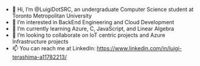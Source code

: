 - 👋 Hi, I’m @LuigiDotSRC, an undergraduate Computer Science student at Toronto Metropolitan University 
- 👀 I’m interested in BackEnd Engineering and Cloud Development
- 🌱 I’m currently learning Azure, C, JavaScript, and Linear Algebra
- 💞️ I’m looking to collaborate on IoT centric projects and Azure Infrastructure projects
- 📫 You can reach me at LinkedIn: https://www.linkedin.com/in/luigi-terashima-a11782213/

<!---
LuigiDotSRC/LuigiDotSRC is a ✨ special ✨ repository because its `README.md` (this file) appears on your GitHub profile.
You can click the Preview link to take a look at your changes.
--->

